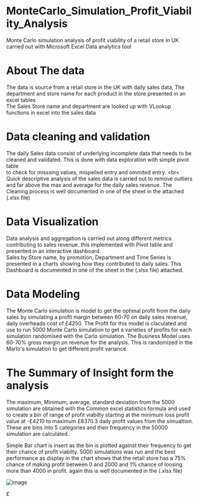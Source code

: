 # MonteCarlo_Simulation_Profit_Viability_Analysis
Monte Carlo simulation analysis of profit viability of a retail store in UK carried out with Microsoft Excel Data analytics tool

# About The data

The data is source from a retail store in the UK with daily sales data, The department and store name for each product in the store presented in an excel tables <br>
The Sales Store name and department are looked up with VLookup functions in excel into the sales data

# Data cleaning and validation

The daily Sales data consist of underlying incomplete data that needs to be cleaned and validated. This is done with data exploration with simple pivot table<br>
to check for misssing values, mispelled entry and ommited entry. <br<
Quick descriptive analysis of the sales data is carried out to remove outliers and far above the max and average for the daily sales revenue.
The Cleaning process is well documented in one of the sheet in the attached (.xlsx file)

# Data Visualization

Data analysis and aggregation is carried out along different metrics contributing to sales revenue. this implemented with Pivot table and presented in an interactive dashboard.<br>
Sales by Store name, by promotion, Department and Time Series is presented in a charts showing how they contributed to daily sales. 
This Dashboard is documented in one of the sheet in the (.xlsx file) attached.

# Data Modeling

The Monte Carlo simulation is model to get the optimal profit from the daily sales by simulating a profit margin between 60-70 on daily sales revenue, daily overheads cost of  £4250. The Profit for this model is claculated and use to run 5000  Monte Carlo simulation to get a varieties of profits for each simulation randomised with the Carlo simulation. The Business Model uses 60-70% gross margin on revenue for the analysis.
This is randomized in the Marlo's simulation to get different profit variance.

# The Summary of Insight form the analysis

The maximum, Minimum, average, standard deviation from the 5000 simulation are obtained with the Common excel statistics formula and used to create a bin of range of profit viabilty starting at the minimum loss profit value at -£4210 to maximum £8370.3 daily profit values from the simualtion. These are bins into 5 categories and their frequency in the 50000 simulation are calculated.

Simple Bar chart is insert as the bin is plotted against their frequency to get their chance of profit viabilty. 
5000 simulations was run and the best performance as display in the chart shows that the retail store has a 75% chance of making profit between 0 and 2000 and 1% chance of loosing more than 4000 in profit. again this is well documented in the (.xlsx file)

![image](https://user-images.githubusercontent.com/66826707/116706740-da3cc800-a9c5-11eb-87a7-1f2e5b7daf53.png)




 £
